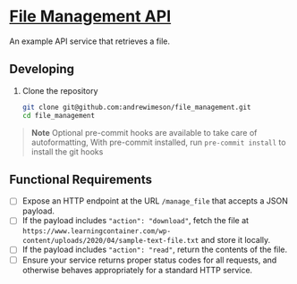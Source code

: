 # [File Management API](https://github.com/andrewimeson/file_management)

An example API service that retrieves a file.

## Developing

1. Clone the repository

    ```sh
    git clone git@github.com:andrewimeson/file_management.git
    cd file_management
    ```

> **Note**
> Optional pre-commit hooks are available to take care of autoformatting,
> With pre-commit installed, run `pre-commit install` to install the git hooks

## Functional Requirements

- [ ] Expose an HTTP endpoint at the URL `/manage_file` that accepts a JSON
      payload.
- [ ] If the payload includes `"action": "download"`, fetch the file at
      `https://www.learningcontainer.com/wp-content/uploads/2020/04/sample-text-file.txt`
      and store it locally.
- [ ] If the payload includes `"action": "read"`, return the contents of the
      file.
- [ ] Ensure your service returns proper status codes for all requests, and
      otherwise behaves appropriately for a standard HTTP service.
